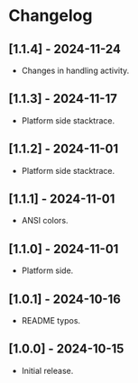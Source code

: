 # Changelog

## [1.1.4] - 2024-11-24

* Changes in handling activity.

## [1.1.3] - 2024-11-17

* Platform side stacktrace.

## [1.1.2] - 2024-11-01

* Platform side stacktrace.

## [1.1.1] - 2024-11-01

* ANSI colors.

## [1.1.0] - 2024-11-01

* Platform side.

## [1.0.1] - 2024-10-16

* README typos.

## [1.0.0] - 2024-10-15

* Initial release.